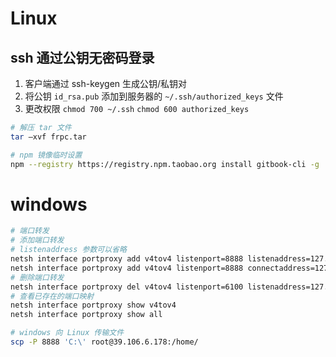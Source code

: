 # Linux

## ssh 通过公钥无密码登录

1. 客户端通过 ssh-keygen 生成公钥/私钥对
2. 将公钥 `id_rsa.pub` 添加到服务器的 `~/.ssh/authorized_keys` 文件
3. 更改权限 `chmod 700 ~/.ssh` `chmod 600 authorized_keys`

```bash
# 解压 tar 文件
tar –xvf frpc.tar

# npm 镜像临时设置
npm --registry https://registry.npm.taobao.org install gitbook-cli -g
```

# windows

```bash
# 端口转发
# 添加端口转发
# listenaddress 参数可以省略
netsh interface portproxy add v4tov4 listenport=8888 listenaddress=127.0.0.1 connectport=22 connectaddress=192.168.1.1
netsh interface portproxy add v4tov4 listenport=8888 connectaddress=127.0.0.1 connectport=22 protocol=tcp
# 删除端口转发
netsh interface portproxy del v4tov4 listenport=6100 listenaddress=127.0.0.1
# 查看已存在的端口映射
netsh interface portproxy show v4tov4
netsh interface portproxy show all

# windows 向 Linux 传输文件
scp -P 8888 'C:\' root@39.106.6.178:/home/
```
